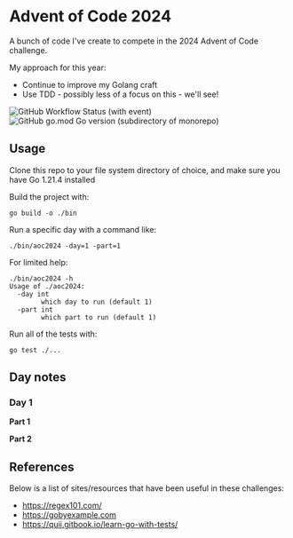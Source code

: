 # Advent of Code 2024

A bunch of code I've create to compete in the 2024 Advent of Code challenge.

My approach for this year:

* Continue to improve my Golang craft
* Use TDD - possibly less of a focus on this - we'll see!

![GitHub Workflow Status (with event)](https://img.shields.io/github/actions/workflow/status/hellboy1975/aoc2023/.github%2Fworkflows%2Fgo.yml)
![GitHub go.mod Go version (subdirectory of monorepo)](https://img.shields.io/github/go-mod/go-version/hellboy1975/aoc2023)


## Usage

Clone this repo to your file system directory of choice, and make sure you have Go 1.21.4 installed

Build the project with:

```
go build -o ./bin
```

Run a specific day with a command like:

```
./bin/aoc2024 -day=1 -part=1
```

For limited help:

```
./bin/aoc2024 -h
Usage of ./aoc2024:
  -day int
        which day to run (default 1)
  -part int
        which part to run (default 1)
```

Run all of the tests with:

```
go test ./...
```

## Day notes

### Day 1

**Part 1**

**Part 2**

## References

Below is a list of sites/resources that have been useful in these challenges:

* https://regex101.com/
* https://gobyexample.com
* https://quii.gitbook.io/learn-go-with-tests/
